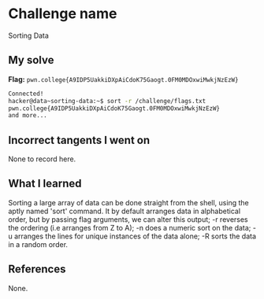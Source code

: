# Challenge name
Sorting Data

## My solve 
**Flag:** `pwn.college{A9IDP5UakkiDXpAiCdoK75Gaogt.0FM0MDOxwiMwkjNzEzW}`

```bash
Connected!                                                                        
hacker@data~sorting-data:~$ sort -r /challenge/flags.txt
pwn.college{A9IDP5UakkiDXpAiCdoK75Gaogt.0FM0MDOxwiMwkjNzEzW}
and more...
```

## Incorrect tangents I went on 
None to record here.

## What I learned
Sorting a large array of data can be done straight from the shell, using the aptly named 'sort' command. It by default arranges data in alphabetical order, but by passing flag arguments, we can alter this output; -r reverses the ordering (i.e arranges from Z to A); -n does a numeric sort on the data; -u arranges the lines for unique instances of the data alone; -R sorts the data in a random order. 

## References
None.   